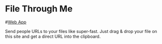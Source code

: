 File Through Me
===============

#<a href="https://dl.dropboxusercontent.com/spa/mhimgmbhhvt263p/filethroughme/public/index.html">Web App</a>

Send people URLs to your files like super-fast.
Just drag & drop your file on this site and get a direct URL into the clipboard.
